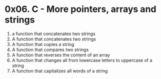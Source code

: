 # 0x06. C - More pointers, arrays and strings
01. a function that concatenates two strings
1. A function that concatenates two strings
2. A function that copies a string
3. A function that compares two strings
4. A function that reverses the content of an array
5. A function that changes all from lowercase letters to uppercase of a string
6. A function that capitalizes all words of a string
